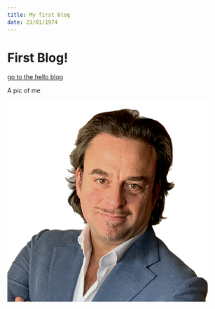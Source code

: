 ```yaml
---
title: My first blog
date: 23/01/1974
---
```


# First Blog!

[go to the hello blog](/blog/hello-posts)

A pic of me

![Marco](./ms-mugshot.png)
